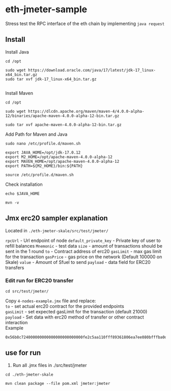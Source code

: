 # eth-jmeter-sample
Stress test the RPC interface of the eth chain by implementing `java request`

## Install 

Install Java


``` 
cd /opt

sudo wget https://download.oracle.com/java/17/latest/jdk-17_linux-x64_bin.tar.gz 
sudo tar xvf jdk-17_linux-x64_bin.tar.gz 


```
Install Maven


```
cd /opt

sudo wget https://dlcdn.apache.org/maven/maven-4/4.0.0-alpha-12/binaries/apache-maven-4.0.0-alpha-12-bin.tar.gz

sudo tar xvf apache-maven-4.0.0-alpha-12-bin.tar.gz
```

Add Path for Maven and Java

```
sudo nano /etc/profile.d/maven.sh

export JAVA_HOME=/opt/jdk-17.0.12
export M2_HOME=/opt/apache-maven-4.0.0-alpha-12
export MAVEN_HOME=/opt/apache-maven-4.0.0-alpha-12
export PATH=${M2_HOME}/bin:${PATH}

source /etc/profile.d/maven.sh

```

Check installation
```
echo $JAVA_HOME

mvn -v

```

## Jmx erc20 sampler explanation
Located in ``./eth-jmeter-skale/src/test/jmeter/``

` rpcUrl ` - Url endpoint of node 
` default_private_key ` - Private key of user to refill balances
` Mnemonic ` - test data
` size ` - amount of transactions should be sent in the 1 round 
` to ` - Contract address of erc20 
` gasLimit ` - max gas limit for the transaction
` gasPrice ` - gas price on the network (Default 100000 on Skale)
` value ` - Amount of Sfuel to send
` payload ` - data field for ERC20 transfers


### Edit run for ERC20 transfer

```
cd src/test/jmeter/

```
Copy  ``4-nodes-example.jmx`` file  and replace:   
` to ` - set actual erc20 contract for the provided endpoints   
` gasLimit ` - set expected gasLimit for the transaction (default 21000)  
` payload ` - Set data with erc20 method of transfer or other contract interaction   
Example
```
0x56b8c724000000000000000000000000fe2c5aa110fff89361806ea7ee080bfffba0d3dd0000000000000000000000000000000000000000000000000000000000000000000000000000000000000000000000000000000000000000000000000000006
``` 



## use for run
1. Run all .jmx files in ./src/test/jmeter

```
cd ./eth-jmeter-skale

mvn clean package --file pom.xml jmeter:jmeter 

```

